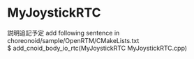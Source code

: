 # MyJoystickRTC  
 説明追記予定
add following sentence in choreonoid/sample/OpenRTM/CMakeLists.txt  
$ add_cnoid_body_io_rtc(MyJoystickRTC MyJoystickRTC.cpp)
